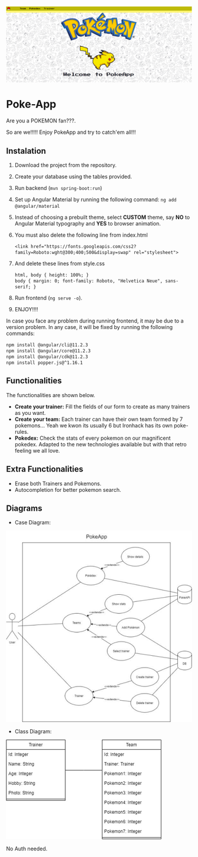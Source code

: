 ![Alt Text](https://github.com/Ironhack-Group-E/Poke-App/blob/main/FireShot%20Capture%20071%20-%20PokemonClient%20-%20localhost.png)


# Poke-App

Are you a POKEMON fan???.

So are we!!!!! Enjoy PokeApp and try to catch'em all!!! 

## Instalation

1. Download the project from the repository. 

2. Create your database using the tables provided.

3. Run backend (`mvn spring-boot:run`)

4. Set up Angular Material by running the following command: `ng add @angular/material` 

5. Instead of choosing a prebuilt theme, select **CUSTOM** theme, say **NO** to Angular Material typography and **YES** to browser animation.

6. You must also delete the following line from index.html 
    ```
    <link href="https://fonts.googleapis.com/css2?family=Roboto:wght@300;400;500&display=swap" rel="stylesheet">
    ```
    
7. And delete these lines from style.css
    ```
    html, body { height: 100%; }
    body { margin: 0; font-family: Roboto, "Helvetica Neue", sans-serif; }
    ```

8. Run frontend (`ng serve -o`). 
  
9. ENJOY!!!!

In case you face any problem during running frontend, it may be due to a version problem. In any case, it will be fixed by running the following commands:

```
npm install @angular/cli@11.2.3
npm install @angular/core@11.2.3
npm install @angular/cdk@11.2.3 
npm install popper.js@^1.16.1
```


## Functionalities 

The functionalities are shown below.

- **Create your trainer:** Fill the fields of our form to create as many trainers as you want.
- **Create your team:** Each trainer can have their own team formed by 7 pokemons... Yeah we kwon its usually 6 but Ironhack has its own poke-rules.
- **Pokedex:** Check the stats of every pokemon on our magnificent pokedex. Adapted to the new technologies available but with that retro feeling we all love.

## Extra Functionalities 

- Erase both Trainers and Pokemons.
- Autocompletion for better pokemon search.

## Diagrams

- Case Diagram:

![alt text](https://github.com/Ironhack-Group-E/Poke-App/blob/main/PokeApp_User_Case_Diagram.jpg)

- Class Diagram:

![alt text](https://github.com/Ironhack-Group-E/Poke-App/blob/main/PokeApp_Class_Diagram.jpg)



No Auth needed.
